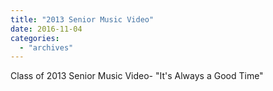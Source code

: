 ```yaml
---
title: "2013 Senior Music Video"
date: 2016-11-04
categories: 
  - "archives"
---
```


Class of 2013 Senior Music Video- "It's Always a Good Time"
